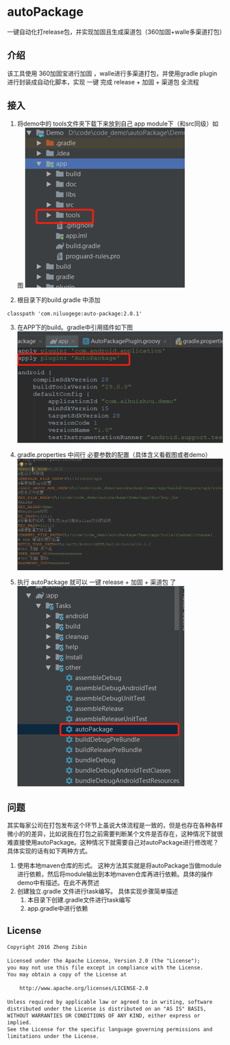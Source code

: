 # autoPackage
一键自动化打release包，并实现加固且生成渠道包（360加固+walle多渠道打包）

## 介绍
该工具使用 360加固宝进行加固 ，walle进行多渠道打包，并使用gradle plugin进行封装成自动化脚本，实现 一键 完成 release + 加固 + 渠道包 全流程 

## 接入
1. 将demo中的 tools文件夹下载下来放到自己 app module下（和src同级）如图
![如图](https://github.com/NiLuogege/autoPackage/blob/master/AutoPackage/screenshots/1.jpg)

2. 根目录下的build.gradle 中添加
```
classpath 'com.niluogege:auto-package:2.0.1'
```
3. 在APP下的build。gradle中引用插件如下图 
![如图](https://github.com/NiLuogege/autoPackage/blob/master/AutoPackage/screenshots/4.jpg)

4. gradle.properties 中间行 必要参数的配置（具体含义看截图或者demo）     
![如图](https://github.com/NiLuogege/autoPackage/blob/master/AutoPackage/screenshots/2.jpg)

5. 执行 autoPackage 就可以 一键  release + 加固 + 渠道包 了          
![如图](https://github.com/NiLuogege/autoPackage/blob/master/AutoPackage/screenshots/3.jpg)

## 问题
其实每家公司在打包发布这个环节上虽说大体流程是一致的，但是也存在各种各样微小的的差异，比如说我在打包之前需要判断某个文件是否存在，这种情况下就很难直接使用autoPackage。这种情况下就需要自己对autoPackage进行修改呢？具体实现的话有如下两种方式。

1. 使用本地maven仓库的形式。
    这种方法其实就是将autoPackage当做module进行依赖，然后将module输出到本地maven仓库再进行依赖。具体的操作demo中有描述。在此不再赘述
2. 创建独立.gradle 文件进行task编写。
    具体实现步骤简单描述
    1. 本目录下创建.gradle文件进行task编写
    2. app.gradle中进行依赖

## License
```
Copyright 2016 Zheng Zibin

Licensed under the Apache License, Version 2.0 (the "License");
you may not use this file except in compliance with the License.
You may obtain a copy of the License at

    http://www.apache.org/licenses/LICENSE-2.0

Unless required by applicable law or agreed to in writing, software
distributed under the License is distributed on an "AS IS" BASIS,
WITHOUT WARRANTIES OR CONDITIONS OF ANY KIND, either express or implied.
See the License for the specific language governing permissions and
limitations under the License.
```
